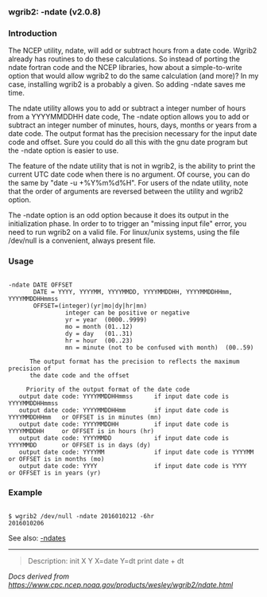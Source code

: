 
### wgrib2: -ndate (v2.0.8)



### Introduction



The NCEP utility, ndate, will add or subtract hours from a date code.
Wgrib2 already has routines to do these calculations. So instead of
porting the ndate fortran code and the NCEP libraries, how about 
a simple-to-write option that would allow wgrib2 to do the same 
calculation (and more)? In my case, installing wgrib2 is a probably a given.
So adding -ndate saves me time. 



The ndate utility allows you to add or subtract a integer number of hours
from a YYYYMMDDHH date code, 
The -ndate option allows you to add or
subtract an integer number of minutes, hours, days, months or years from
a date code. The output format has the precision necessary for the input date code
and offset. Sure you could do all this with the gnu date program but
the -ndate option is easier to use.


The feature of the ndate utility that is not in wgrib2, is the ability
to print the current UTC date code when there is no argument. Of course, you
can do the same by "date -u +%Y%m%d%H". For users of the ndate utility, note that
the order of arguments are reversed between the utility and wgrib2 option.


The -ndate option is an odd 
option because it does its output in the initialization phase.
In order to to trigger an "missing input file" error, you need
to run wgrib2 on a valid file. For linux/unix systems, using
the file /dev/null is a convenient, always present file.

### Usage




```

-ndate DATE OFFSET
       DATE = YYYY, YYYYMM, YYYYMMDD, YYYYMMDDHH, YYYYMMDDHHmm, YYYYMMDDHHmmss
       OFFSET=(integer)(yr|mo|dy|hr|mn)
                integer can be positive or negative
                yr = year  (0000..9999)
                mo = month (01..12)
                dy = day   (01..31)
                hr = hour  (00..23)
                mn = minute (not to be confused with month)  (00..59)

      The output format has the precision to reflects the maximum precision of 
      the date code and the offset

     Priority of the output format of the date code
   output date code: YYYYMMDDHHmmss      if input date code is YYYYMMDDHHmmss
   output date code: YYYYMMDDHHmm        if input date code is YYYYMMDDHHmm   or OFFSET is in minutes (mn)
   output date code: YYYYMMDDHH          if input date code is YYYYMMDDHH     or OFFSET is in hours (hr)
   output date code: YYYYMMDD            if input date code is YYYYMMDD       or OFFSET is in days (dy)
   output date code: YYYYMM              if input date code is YYYYMM         or OFFSET is in months (mo)
   output date code: YYYY                if input date code is YYYY           or OFFSET is in years (yr)

```

### Example




```

$ wgrib2 /dev/null -ndate 2016010212 -6hr
2016010206

```


See also: [-ndates](./ndates.html)
















----

>Description: init  X Y    X=date Y=dt print date + dt

_Docs derived from <https://www.cpc.ncep.noaa.gov/products/wesley/wgrib2/ndate.html>_